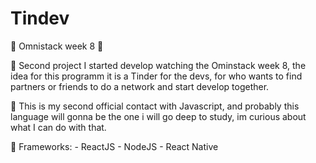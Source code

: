 # Tindev
:tada: Omnistack week 8 :tada:

:rocket: Second project I started develop watching the Ominstack week 8, the idea for this programm it is a Tinder for the devs, for who wants to find partners or
friends to do a network and start develop together.

:pencil: This is my second official contact with Javascript, and probably this language will gonna be the one i will go deep to study, im curious about what I can
do with that.


:wrench: Frameworks:
    - ReactJS
    - NodeJS
    - React Native
